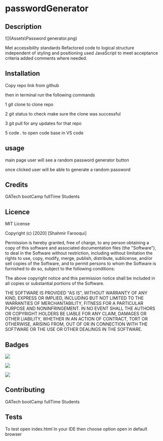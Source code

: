 # passwordGenerator

## Description

![](Assets\Password generator.png)

Met accessibility standards
Refactored code to logical structure independent of styling and positioning used JavaScript to meet acceptance criteria
added comments where needed.

## Installation

Copy repo link from github

then in terminal run the following commands

1 git clone to clone repo

2 git status to check make sure the clone was successful

3 git pull for any updates for that repo

5 code . to open code base in VS code

## usage

main page user will see a random password generator button

once clicked user will be able to generate a random password

## Credits

GATech bootCamp fullTime Students

## Licence

MIT License

Copyright (c) [2020] [Shahmir Farooqui]

Permission is hereby granted, free of charge, to any person obtaining a copy
of this software and associated documentation files (the "Software"), to deal
in the Software without restriction, including without limitation the rights
to use, copy, modify, merge, publish, distribute, sublicense, and/or sell
copies of the Software, and to permit persons to whom the Software is
furnished to do so, subject to the following conditions:

The above copyright notice and this permission notice shall be included in all
copies or substantial portions of the Software.

THE SOFTWARE IS PROVIDED "AS IS", WITHOUT WARRANTY OF ANY KIND, EXPRESS OR
IMPLIED, INCLUDING BUT NOT LIMITED TO THE WARRANTIES OF MERCHANTABILITY,
FITNESS FOR A PARTICULAR PURPOSE AND NONINFRINGEMENT. IN NO EVENT SHALL THE
AUTHORS OR COPYRIGHT HOLDERS BE LIABLE FOR ANY CLAIM, DAMAGES OR OTHER
LIABILITY, WHETHER IN AN ACTION OF CONTRACT, TORT OR OTHERWISE, ARISING FROM,
OUT OF OR IN CONNECTION WITH THE SOFTWARE OR THE USE OR OTHER DEALINGS IN THE
SOFTWARE.

## Badges

![](https://img.shields.io/badge/Language-html-brightgreen)

![](https://img.shields.io/badge/Language-CSS-yellowgreen)

![](https://img.shields.io/badge/Language-JavaScript-green)

## Contributing

GATech bootCamp fullTime Students

## Tests

To test open index.html In your IDE then choose option
open in default browser
